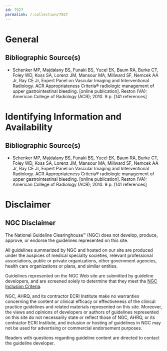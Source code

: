 ```yaml
---
id: 7927
permalink: /:collection/7927
---
```


# General

## Bibliographic Source(s)

- Schenker MP, Majdalany BS, Funaki BS, Yucel EK, Baum RA, Burke CT, Foley WD, Koss SA, Lorenz JM, Mansour MA, Millward SF, Nemcek AA Jr, Ray CE Jr, Expert Panel on Vascular Imaging and Interventional Radiology. ACR Appropriateness Criteria® radiologic management of upper gastrointestinal bleeding. [online publication]. Reston (VA): American College of Radiology (ACR); 2010. 9 p. [141 references]

# Identifying Information and Availability

## Bibliographic Source(s)

- Schenker MP, Majdalany BS, Funaki BS, Yucel EK, Baum RA, Burke CT, Foley WD, Koss SA, Lorenz JM, Mansour MA, Millward SF, Nemcek AA Jr, Ray CE Jr, Expert Panel on Vascular Imaging and Interventional Radiology. ACR Appropriateness Criteria® radiologic management of upper gastrointestinal bleeding. [online publication]. Reston (VA): American College of Radiology (ACR); 2010. 9 p. [141 references]

# Disclaimer

## NGC Disclaimer

The National Guideline Clearinghouse™ (NGC) does not develop, produce, approve, or endorse the guidelines represented on this site.

All guidelines summarized by NGC and hosted on our site are produced under the auspices of medical specialty societies, relevant professional associations, public or private organizations, other government agencies, health care organizations or plans, and similar entities.

Guidelines represented on the NGC Web site are submitted by guideline developers, and are screened solely to determine that they meet the [NGC Inclusion Criteria](/help-and-about/summaries/inclusion-criteria).

NGC, AHRQ, and its contractor ECRI Institute make no warranties concerning the content or clinical efficacy or effectiveness of the clinical practice guidelines and related materials represented on this site. Moreover, the views and opinions of developers or authors of guidelines represented on this site do not necessarily state or reflect those of NGC, AHRQ, or its contractor ECRI Institute, and inclusion or hosting of guidelines in NGC may not be used for advertising or commercial endorsement purposes.

Readers with questions regarding guideline content are directed to contact the guideline developer.

